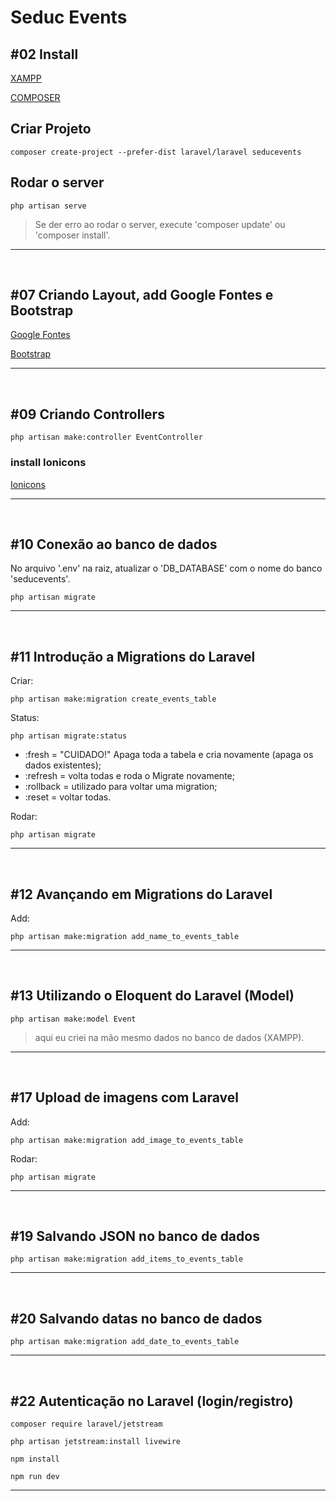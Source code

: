 # Seduc Events

## #02 Install

[XAMPP](https://www.apachefriends.org/pt_br/index.html)

[COMPOSER](https://getcomposer.org/)

## Criar Projeto

`composer create-project --prefer-dist laravel/laravel seducevents`

## Rodar o server

`php artisan serve`

>Se der erro ao rodar o server, execute 'composer update' ou 'composer install'.

<hr><br>

## #07 Criando Layout, add Google Fontes e Bootstrap

[Google Fontes](https://fonts.google.com/)

[Bootstrap](https://getbootstrap.com/)

<hr><br>

## #09 Criando Controllers

`php artisan make:controller EventController`

### install Ionicons

[Ionicons](https://ionic.io/ionicons/)

<hr><br>

## #10 Conexão ao banco de dados

No arquivo '.env' na raiz, atualizar o 'DB_DATABASE' com o nome do banco 'seducevents'.

`php artisan migrate`

<hr><br>

## #11 Introdução a Migrations do Laravel

Criar:

`php artisan make:migration create_events_table`

Status:

`php artisan migrate:status`

* :fresh = "CUIDADO!" Apaga toda a tabela e cria novamente (apaga os dados existentes);
* :refresh = volta todas e roda o Migrate novamente;
* :rollback = utilizado para voltar uma migration;
* :reset = voltar todas.

Rodar:

`php artisan migrate`

<hr><br>

## #12 Avançando em Migrations do Laravel

Add:

`php artisan make:migration add_name_to_events_table`

<hr><br>

## #13 Utilizando o Eloquent do Laravel (Model)

`php artisan make:model Event`

> aqui eu criei na mão mesmo dados no banco de dados (XAMPP).

<hr><br>

## #17 Upload de imagens com Laravel

Add:

`php artisan make:migration add_image_to_events_table`

Rodar:

`php artisan migrate`

<hr><br>

## #19 Salvando JSON no banco de dados

`php artisan make:migration add_items_to_events_table`

<hr><br>

## #20 Salvando datas no banco de dados

`php artisan make:migration add_date_to_events_table`

<hr><br>

## #22 Autenticação no Laravel (login/registro)

`composer require laravel/jetstream`

`php artisan jetstream:install livewire`

`npm install`

`npm run dev`

<hr><br>

